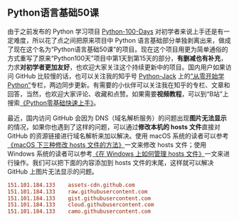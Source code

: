 ## Python语言基础50课

由于之前发布的 Python 学习项目 [Python-100-Days](https://github.com/jackfrued/Python-100-Days) 对初学者来说上手还是有一定难度，所以花了点之间把原来项目中 Python 语言基础部分单独剥离出来，做成了现在这个名为“Python语言基础50课”的项目。现在这个项目用更为简单通俗的方式重写了原来“Python100天”项目中第1天到第15天的部分，**有删减也有补充**，力求**对初学者更加友好**，也欢迎大家关注这个持续更新中的项目。国内用户如果访问 GitHub 比较慢的话，也可以关注我的知乎号 [Python-Jack](https://www.zhihu.com/people/jackfrued) 上的[“从零开始学Python”](<https://zhuanlan.zhihu.com/c_1216656665569013760>)专栏，两边同步更新。有需要的小伙伴可以关注我在知乎的专栏、文章和回答，当然，也欢迎大家评论、收藏和点赞。如果需要**视频教程**，可以到“B站”上搜索[《Python零基础快速上手》](https://www.bilibili.com/video/BV1FT4y1R7sz)。

最近，国内访问 GitHub 会因为 DNS（域名解析服务）的问题出现**图片无法显示**的情况，如果你也遇到了这样的问题，可以通过**修改本机的 hosts 文件**直接对 GitHub 的资源链接进行域名解析来加以解决。使用 macOS 系统的读者可以参考[《macOS 下三种修改 hosts 文件的方法》](<https://www.jianshu.com/p/752211238c1b>)一文来修改 hosts 文件；使用 Windows 系统的读者可以参考[《在 Windows 上如何管理 hosts 文件》](<https://sspai.com/post/43248>)一文来进行操作。我们可以把下面的内容添加到 hosts 文件的末尾，这样就可以解决 GitHub 上图片无法显示的问题。

```INI
151.101.184.133    assets-cdn.github.com
151.101.184.133    raw.githubusercontent.com
151.101.184.133    gist.githubusercontent.com
151.101.184.133    cloud.githubusercontent.com
151.101.184.133    camo.githubusercontent.com
```



